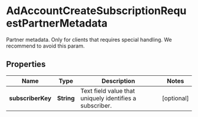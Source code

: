 

# AdAccountCreateSubscriptionRequestPartnerMetadata

Partner metadata. Only for clients that requires special handling. We recommend to avoid this param.

## Properties

Name | Type | Description | Notes
------------ | ------------- | ------------- | -------------
**subscriberKey** | **String** | Text field value that uniquely identifies a subscriber. |  [optional]



